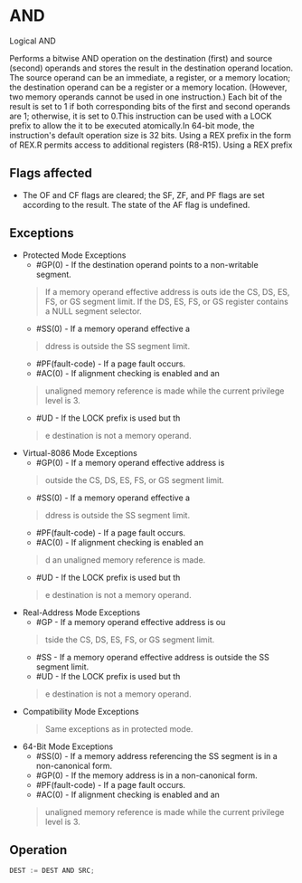 # AND

Logical AND

Performs a bitwise AND operation on the destination (first) and source (second) operands and stores the result in the destination operand location.
The source operand can be an immediate, a register, or a memory location; the destination operand can be a register or a memory location.
(However, two memory operands cannot be used in one instruction.) Each bit of the result is set to 1 if both corresponding bits of the first and second operands are 1; otherwise, it is set to 0.This instruction can be used with a LOCK prefix to allow the it to be executed atomically.In 64-bit mode, the instruction's default operation size is 32 bits.
Using a REX prefix in the form of REX.R permits access to additional registers (R8-R15).
Using a REX prefix 

## Flags affected

- The OF and CF flags are cleared; the SF, ZF, and PF flags are set according to the result. The state of the AF flag is undefined.

## Exceptions

- Protected Mode Exceptions
  - #GP(0) - If the destination operand points to a non-writable segment.
  > If a memory operand effective address is outs
  > ide the CS, DS, ES, FS, or GS segment limit.
  > If the DS, ES, FS, or GS register contains a NULL segment selector.
  - #SS(0) - If a memory operand effective a
  > ddress is outside the SS segment limit.
  - #PF(fault-code) - If a page fault occurs.
  - #AC(0) - If alignment checking is enabled and an
  > unaligned memory reference is made while the 
  > current privilege level is 3.
  - #UD - If the LOCK prefix is used but th
  > e destination is not a memory operand.
- Virtual-8086 Mode Exceptions
  - #GP(0) - If a memory operand effective address is
  > outside the CS, DS, ES, FS, or GS segment limit.
  - #SS(0) - If a memory operand effective a
  > ddress is outside the SS segment limit.
  - #PF(fault-code) - If a page fault occurs.
  - #AC(0) - If alignment checking is enabled an
  > d an unaligned memory reference is made.
  - #UD - If the LOCK prefix is used but th
  > e destination is not a memory operand.
- Real-Address Mode Exceptions
  - #GP - If a memory operand effective address is ou
  > tside the CS, DS, ES, FS, or GS segment limit.
  - #SS - If a memory operand effective address is outside the SS segment limit.
  - #UD - If the LOCK prefix is used but th
  > e destination is not a memory operand.
- Compatibility Mode Exceptions
  > Same exceptions as in protected mode.
- 64-Bit Mode Exceptions
  - #SS(0) - If a memory address referencing the SS segment is in a non-canonical form.
  - #GP(0) - If the memory address is in a non-canonical form.
  - #PF(fault-code) - If a page fault occurs.
  - #AC(0) - If alignment checking is enabled and an
  > unaligned memory reference is made while the 
  > current privilege level is 3.

## Operation

```C
DEST := DEST AND SRC;
```
